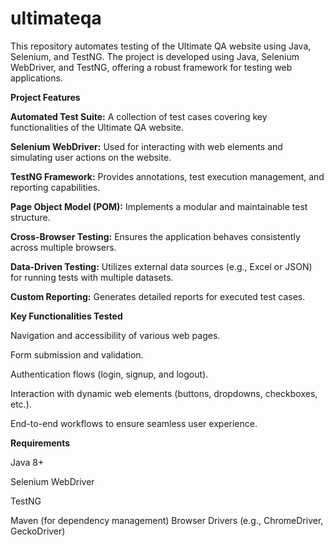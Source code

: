 # ultimateqa
This repository automates testing of the Ultimate QA website using Java, Selenium, and TestNG.
The project is developed using Java, Selenium WebDriver, and TestNG, offering a robust framework for testing web applications.


**Project Features**

**Automated Test Suite:** A collection of test cases covering key functionalities of the Ultimate QA website.

**Selenium WebDriver:** Used for interacting with web elements and simulating user actions on the website.

**TestNG Framework:** Provides annotations, test execution management, and reporting capabilities.

**Page Object Model (POM):** Implements a modular and maintainable test structure.

**Cross-Browser Testing:** Ensures the application behaves consistently across multiple browsers.

**Data-Driven Testing:** Utilizes external data sources (e.g., Excel or JSON) for running tests with multiple datasets.

**Custom Reporting:** Generates detailed reports for executed test cases.

**Key Functionalities Tested**

Navigation and accessibility of various web pages.

Form submission and validation.

Authentication flows (login, signup, and logout).

Interaction with dynamic web elements (buttons, dropdowns, checkboxes, etc.).

End-to-end workflows to ensure seamless user experience.


**Requirements**

Java 8+

Selenium WebDriver

TestNG

Maven (for dependency management)
Browser Drivers (e.g., ChromeDriver, GeckoDriver)
